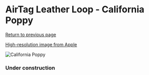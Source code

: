 # AirTag Leather Loop - California Poppy

[Return to previous page](/airtag)

[High-resolution image from Apple](https://store.storeimages.cdn-apple.com/8756/as-images.apple.com/is/MM023?wid=4500&hei=4500&fmt=png)

<div style="width: 384px"><img src="/everypreview/MM023.png" alt="California Poppy"></div>

### Under construction

